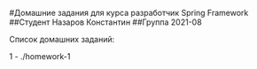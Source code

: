 #Домашние задания для курса разработчик Spring Framework ##Студент Назаров Константин ##Группа 2021-08

Список домашних заданий:

1 - ./homework-1

